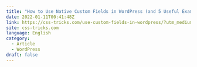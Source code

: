```yaml
---
title: "How to Use Native Custom Fields in WordPress (and 5 Useful Examples)"
date: 2022-01-11T00:41:48Z
link: https://css-tricks.com/use-custom-fields-in-wordpress/?utm_medium=RSS&utm_source=news.12bit.vn
site: css-tricks.com
language: English
category:
  - Article
  - WordPress
draft: false
---
```

